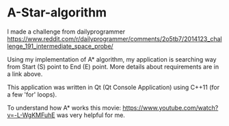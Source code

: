 # A-Star-algorithm

I made a challenge from dailyprogrammer
https://www.reddit.com/r/dailyprogrammer/comments/2o5tb7/2014123_challenge_191_intermediate_space_probe/

Using my implementation of A* algorithm, my application is searching way from Start (S) point to End (E) point. More details about requirements are in a link above.

This application was written in Qt (Qt Console Application) using C++11 (for a few 'for' loops).

To understand how A* works this movie: https://www.youtube.com/watch?v=-L-WgKMFuhE was very helpful for me.
